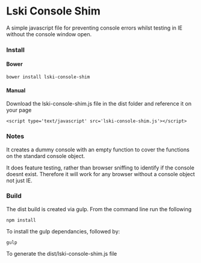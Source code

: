 Lski Console Shim
==========

A simple javascript file for preventing console errors whilst testing in IE without the console window open.

### Install

#### Bower

```
bower install lski-console-shim
```

#### Manual

Download the lski-console-shim.js file in the dist folder and reference it on your page

```
<script type='text/javascript' src='lski-console-shim.js'></script>
```

### Notes

It creates a dummy console with an empty function to cover the functions on the standard console object.

It does feature testing, rather than browser sniffing to identify if the console doesnt exist. Therefore it will work for any browser without a console object not just IE.

### Build

The dist build is created via gulp.  From the command line run the following
```
npm install
```
To install the gulp dependancies, followed by:
```
gulp
```
To generate the dist/lski-console-shim.js file
